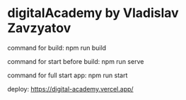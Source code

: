 ﻿# digitalAcademy by Vladislav Zavzyatov

command for build: npm run build

command for start before build: npm run serve

command for full start app: npm run start

deploy: https://digital-academy.vercel.app/
